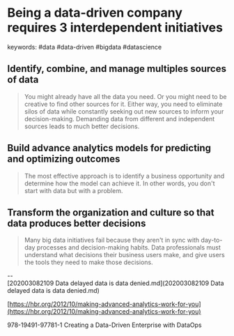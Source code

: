 Being a data-driven company requires 3 interdependent initiatives
======
keywords: #data #data-driven #bigdata #datascience

Identify, combine, and manage multiples sources of data
------
> You might already have all the data you need. Or you might need to be creative to find other sources for it. Either way, you need to eliminate silos of data while constantly seeking out new sources to inform your decision-making.
Demanding data from different and independent sources leads to much better decisions.

Build advance analytics models for predicting and optimizing outcomes
------
> The most effective approach is to identify a business opportunity and determine how the model can achieve it. In other words, you don't start with data but with a problem.

Transform the organization and culture so that data produces better decisions
------
> Many big data initiatives fail because they aren't in sync with day-to-day processes and decision-making habits.
Data professionals must understand what decisions their business users make, and give users the tools they need to make those decisions.  
   

--  
[202003082109 Data delayed data is data denied.md](202003082109 Data delayed data is data denied.md)
  
[https://hbr.org/2012/10/making-advanced-analytics-work-for-you](https://hbr.org/2012/10/making-advanced-analytics-work-for-you)

978-19491-97781-1 Creating a Data-Driven Enterprise with DataOps

